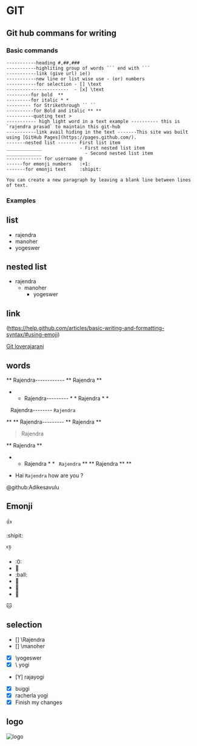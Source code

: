 # GIT
## Git hub commans for writing
### Basic commands
```
-----------heading #,##,###
-----------highliting group of words ``` end with ```
-----------link (give url) ie()
-----------new line or list wise use - (or) numbers
-----------for selection - [] \text
-----------------------  - [x] \text
---------for bold  **
---------for italic * *
--------- for Strikethrough `` ``
----------for Bold and italic ** **
----------quoting text >
----------- high light word in a text example ---------- this is `rajendra prasad` to maintain this git-hub
-----------link avail hiding in the text -------This site was built using [GitHub Pages](https://pages.github.com/).
-------nested list ------- First list item
_____________              - First nested list item
_____________                - Second nested list item
------------- for username @
------for emonji numbers   :+1:
-------for emonji text     :shipit:

You can create a new paragraph by leaving a blank line between lines of text.

```
### Examples
## list
- rajendra
- manoher
- yogeswer
## nested list
- rajendra
  - manoher
    - yogeswer
## link
(https://help.github.com/articles/basic-writing-and-formatting-syntax/#using-emoji)

[Git loverajarani](https://github.com/loverajarani/devops)
## words
** Rajendra------------ ** Rajendra **

* * Rajendra--------- * * Rajendra * *

`` `` Rajendra-------- `` Rajendra ``

** ** Rajendra--------- ** Rajendra **

> Rajendra

** Rajendra **
* * Rajendra * *
`` Rajendra``
** ** Rajendra ** **

- Hai `Rajendra` how are you ?

@github:Adikesavulu

## Emonji
:+1:

:shipit:

:-1:
- :0:
- :dog:
- :ball:
- :ant:
- :girl:
- :boy:

:cat:
                             
## selection
- [] \Rajendra
- [] \manoher
- [X] \yogeswer
- [x] \ yogi
- [Y] rajayogi 
- [x] buggi
- [X] racherla yogi
- [x] Finish my changes
## logo
![logo](https://www.google.co.in/url?sa=i&source=images&cd=&ved=2ahUKEwjp-r7HmpLfAhVIcCsKHbfQAx8QjRx6BAgBEAU&url=https%3A%2F%2Fgarywoodfine.com%2Fsetting-up-ssh-keys-for-github-access%2F&psig=AOvVaw22HhijJu2YILO-Qmjl4ZbO&ust=1544426320128795)
